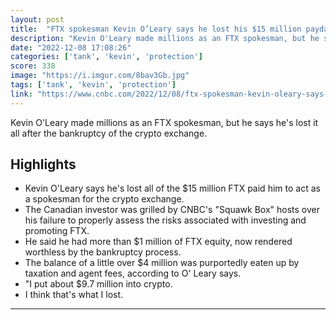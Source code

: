 ```yaml
---
layout: post
title:  "FTX spokesman Kevin O’Leary says he lost his $15 million payday from crypto firm"
description: "Kevin O'Leary made millions as an FTX spokesman, but he says he's lost it all after the bankruptcy of the crypto exchange."
date: "2022-12-08 17:08:26"
categories: ['tank', 'kevin', 'protection']
score: 338
image: "https://i.imgur.com/8bav3Gb.jpg"
tags: ['tank', 'kevin', 'protection']
link: "https://www.cnbc.com/2022/12/08/ftx-spokesman-kevin-oleary-says-he-lost-15-million-crypto-payday.html?utm_term=Autofeed&amp;utm_medium=Social&amp;utm_content=Main&amp;utm_source=Twitter#Echobox=1670511173"
---
```


Kevin O'Leary made millions as an FTX spokesman, but he says he's lost it all after the bankruptcy of the crypto exchange.

## Highlights

- Kevin O'Leary says he's lost all of the $15 million FTX paid him to act as a spokesman for the crypto exchange.
- The Canadian investor was grilled by CNBC's "Squawk Box" hosts over his failure to properly assess the risks associated with investing and promoting FTX.
- He said he had more than $1 million of FTX equity, now rendered worthless by the bankruptcy process.
- The balance of a little over $4 million was purportedly eaten up by taxation and agent fees, according to O' Leary says.
- "I put about $9.7 million into crypto.
- I think that's what I lost.

---
